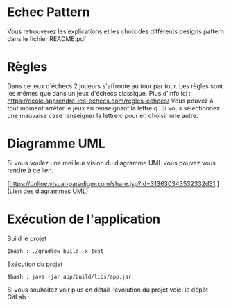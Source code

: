 # Echec Pattern

Vous retrouverez les explications et les choix des différents designs pattern dans le fichier README.pdf <br>

# Règles
Dans ce jeux d'échecs 2 joueurs s'affronte au tour par tour.
Les règles sont les mêmes que dans un jeux d'échecs classique.
Plus d'info ici : https://ecole.apprendre-les-echecs.com/regles-echecs/
Vous pouvez à tout moment arrêter le jeux en renseignant la lettre q.
Si vous sélectionnez une mauvaise case renseigner la lettre c pour en choisir une autre.

# Diagramme UML

Si vous voulez une meilleur vision du diagramme UML vous pouvez vous rendre à ce lien. <br>

[https://online.visual-paradigm.com/share.jsp?id=313630343532332d31
](Lien des diagrammes UML)

# Exécution de l'application

Build le projet

```
$bash : ./gradlew build -x test
```

Exécution du projet
```
$bash : java -jar app/build/libs/app.jar
```

Si vous souhaitez voir plus en détail l'évolution du projet voici le dépôt GitLab : 